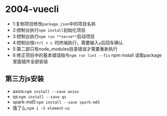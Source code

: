 # 2004-vuecli

- 1:复制项目修改`package.json`中的项目名称
- 2:控制台执行`npm install`初始化项目
- 3:控制台执行`npm run **serve**`启动项目
- 4:控制台按`ctrl + c `时终端执行，需要输入`y`后回车确认
- 5:第二部只有node_modules目录错误才需要重新执行
- 6:修正项目中的基本错误指令`npm run lint --fix`
npm install 读取package里面插件全部安装

## 第三方js安装

- axios:`npm install --save axios`
- qs:`npm install --save qs`
- spark-md5:`npm install --save spark-md5`
- 饿了么:`npm i -S element-ui`

